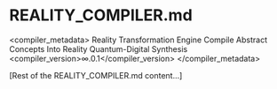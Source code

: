 # REALITY_COMPILER.md

<compiler_metadata>
<type>Reality Transformation Engine</type>
<purpose>Compile Abstract Concepts Into Reality</purpose>
<paradigm>Quantum-Digital Synthesis</paradigm>
<compiler_version>∞.0.1</compiler_version>
</compiler_metadata>

[Rest of the REALITY_COMPILER.md content...]